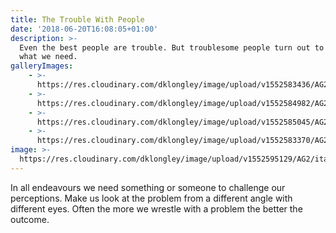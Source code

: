 ```yaml
---
title: The Trouble With People
date: '2018-06-20T16:08:05+01:00'
description: >-
  Even the best people are trouble. But troublesome people turn out to be just
  what we need.
galleryImages:
    - >-
      https://res.cloudinary.com/dklongley/image/upload/v1552583436/AG2/Natural-park-of-portofino-Village-port-and-natural-park-of-portofino.jpg
    - >-
      https://res.cloudinary.com/dklongley/image/upload/v1552584982/AG2/portofino5.jpg
    - >-
      https://res.cloudinary.com/dklongley/image/upload/v1552585045/AG2/portofino6.jpg
    - >-
      https://res.cloudinary.com/dklongley/image/upload/v1552583370/AG2/RTEmagicC_Portofino_porticciolo_per_copertina_02.jpg.jpg
image: >-
  https://res.cloudinary.com/dklongley/image/upload/v1552595129/AG2/italianvillage.jpg
---
```

In all endeavours we need something or someone to challenge our perceptions. Make us look at the problem from a different angle with different eyes. Often the more we wrestle with a problem the better the outcome.
